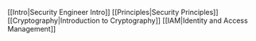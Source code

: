 
[[Intro|Security Engineer Intro]]
[[Principles|Security Principles]]
[[Cryptography|Introduction to Cryptography]]
[[IAM|Identity and Access Management]]
